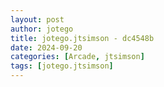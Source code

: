 ```yaml
---
layout: post
author: jotego
title: jotego.jtsimson - dc4548b
date: 2024-09-20
categories: [Arcade, jtsimson]
tags: [jotego.jtsimson]
---
```


